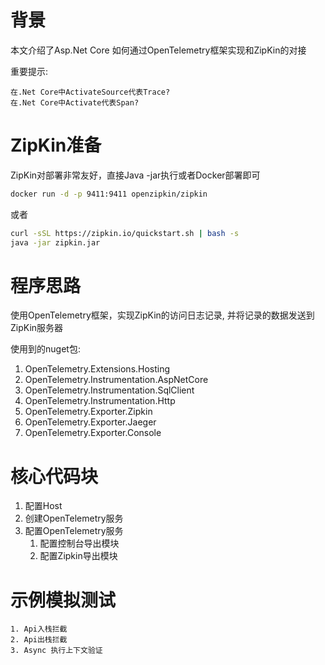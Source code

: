 # 背景

本文介绍了Asp.Net Core 如何通过OpenTelemetry框架实现和ZipKin的对接

重要提示:

    在.Net Core中ActivateSource代表Trace?
    在.Net Core中Activate代表Span?

# ZipKin准备

ZipKin对部署非常友好，直接Java -jar执行或者Docker部署即可

```bash
docker run -d -p 9411:9411 openzipkin/zipkin
```

或者
```bash
curl -sSL https://zipkin.io/quickstart.sh | bash -s
java -jar zipkin.jar
```

# 程序思路

使用OpenTelemetry框架，实现ZipKin的访问日志记录, 并将记录的数据发送到ZipKin服务器

使用到的nuget包:

1. OpenTelemetry.Extensions.Hosting
2. OpenTelemetry.Instrumentation.AspNetCore
3. OpenTelemetry.Instrumentation.SqlClient
4. OpenTelemetry.Instrumentation.Http
5. OpenTelemetry.Exporter.Zipkin
6. OpenTelemetry.Exporter.Jaeger
7. OpenTelemetry.Exporter.Console

# 核心代码块

1. 配置Host
2. 创建OpenTelemetry服务
3. 配置OpenTelemetry服务
    1. 配置控制台导出模块
    2. 配置Zipkin导出模块

# 示例模拟测试
    1. Api入栈拦截
    2. Api出栈拦截
    3. Async 执行上下文验证
